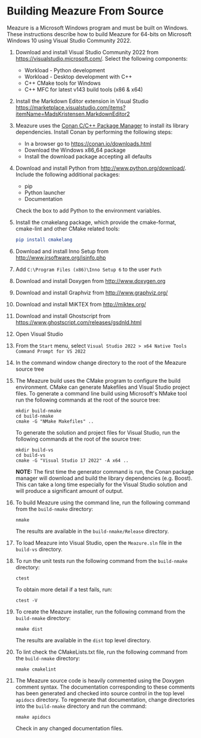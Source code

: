 # Building Meazure From Source

Meazure is a Microsoft Windows program and must be built on Windows. These
instructions describe how to build Meazure for 64-bits on Microsoft Windows
10 using Visual Studio Community 2022.

1. Download and install Visual Studio Community 2022 from <https://visualstudio.microsoft.com/>.
   Select the following components:
   * Workload - Python development
   * Workload - Desktop development with C++
   * C++ CMake tools for Windows
   * C++ MFC for latest v143 build tools (x86 & x64)

2. Install the Markdown Editor extension in Visual Studio
   <https://marketplace.visualstudio.com/items?itemName=MadsKristensen.MarkdownEditor2>

3. Meazure uses the [Conan C/C++ Package Manager](https://conan.io/) to install its library dependencies. Install
   Conan by performing the following steps:

   * In a browser go to <https://conan.io/downloads.html>
   * Download the Windows x86_64 package
   * Install the download package accepting all defaults

4. Download and install Python from <http://www.python.org/download/>. Include the following additional packages:

   * pip
   * Python launcher
   * Documentation

   Check the box to add Python to the environment variables.

5. Install the cmakelang package, which provide the cmake-format, cmake-lint and other CMake related tools:
   ```CMake
   pip install cmakelang
   ```

6. Download and install Inno Setup from <http://www.jrsoftware.org/isinfo.php>

7. Add `C:\Program Files (x86)\Inno Setup 6` to the user `Path`

8. Download and install Doxygen from <http://www.doxygen.org>

9. Download and install Graphviz from <http://www.graphviz.org/>

10. Download and install MiKTEX from <http://miktex.org/>

11. Download and install Ghostscript from <https://www.ghostscript.com/releases/gsdnld.html>

12. Open Visual Studio

13. From the `Start` menu, select `Visual Studio 2022 > x64 Native Tools Command Prompt for VS 2022`

14. In the command window change directory to the root of the Meazure source tree

15. The Meazure build uses the CMake program to configure the build environment.
    CMake can generate Makefiles and Visual Studio project files. To generate
    a command line build using Microsoft's NMake tool run the following commands at the
    root of the source tree:
    ```batchfile
    mkdir build-nmake
    cd build-nmake
    cmake -G "NMake Makefiles" ..
    ```
    To generate the solution and project files for Visual Studio, run the following commands
    at the root of the source tree:
    ```batchfile
    mkdir build-vs
    cd build-vs
    cmake -G "Visual Studio 17 2022" -A x64 ..
    ```

    **NOTE:** The first time the generator command is run, the Conan package manager will download and build the
    library dependencies (e.g. Boost). This can take a long time especially for the Visual Studio solution and will
    produce a significant amount of output.

16. To build Meazure using the command line, run the following command from the `build-nmake`
    directory:
    ```
    nmake
    ```
    The results are available in the `build-nmake/Release` directory.

17. To load Meazure into Visual Studio, open the `Meazure.sln` file
    in the `build-vs` directory.

18. To run the unit tests run the following command from the `build-nmake` directory:
    ```
    ctest
    ```
    To obtain more detail if a test fails, run:
    ```
    ctest -V
    ```

19. To create the Meazure installer, run the following command from the `build-nmake` directory:
    ```
    nmake dist
    ```

    The results are available in the `dist` top level directory.

20. To lint check the CMakeLists.txt file, run the following command from the `build-nmake` directory:
    ```
    nmake cmakelint
    ```

21. The Meazure source code is heavily commented using the Doxygen comment
    syntax. The documentation corresponding to these comments has been
    generated and checked into source control in the top level `apidocs` directory. To
    regenerate that documentation, change directories into the `build-nmake`
    directory and run the command:
    ```
    nmake apidocs
    ```

    Check in any changed documentation files.
  

